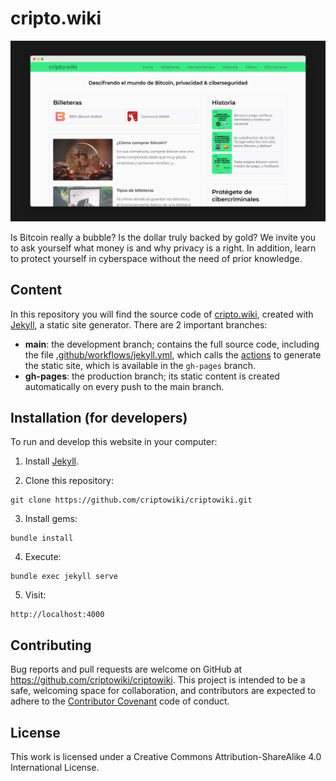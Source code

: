 # cripto.wiki

![cripto.wiki](/assets/img/screenshots/index.png?raw=true "cripto.wiki")

Is Bitcoin really a bubble? Is the dollar truly backed by gold? We invite you to ask yourself what money is and why privacy is a right. In addition, learn to protect yourself in cyberspace without the need of prior knowledge.


## Content
In this repository you will find the source code of [cripto.wiki](https://cripto.wiki), created with [Jekyll](https://jekyllrb.com/), a static site generator. There are 2 important branches:
- **main**: the development branch; contains the full source code, including the file [.github/workflows/jekyll.yml](.github/workflows/jekyll.yml), which calls the [actions](https://docs.github.com/en/actions/creating-actions/about-actions) to generate the static site, which is available in the `gh-pages` branch.
- **gh-pages**: the production branch; its static content is created automatically on every push to the main branch.


## Installation (for developers)
To run and develop this website in your computer:

1. Install [Jekyll](https://jekyllrb.com/docs/installation/).

2. Clone this repository:
```
git clone https://github.com/criptowiki/criptowiki.git
```

3. Install gems:
```
bundle install
```

4. Execute:
```
bundle exec jekyll serve
```

5. Visit:
```
http://localhost:4000
```

## Contributing
Bug reports and pull requests are welcome on GitHub at https://github.com/criptowiki/criptowiki. This project is intended to be a safe, welcoming space for collaboration, and contributors are expected to adhere to the [Contributor Covenant](http://contributor-covenant.org) code of conduct.


## License
This work is licensed under a Creative Commons Attribution-ShareAlike 4.0 International License.
